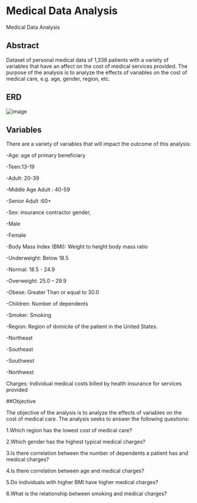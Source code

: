 # Medical Data Analysis

Medical Data Analysis

## Abstract

Dataset of personal medical data of 1,338 patients with a variety of variables that have an affect on the cost of medical services provided. The purpose of the analysis is to analyze the effects of variables on the cost of medical care, e.g. age, gender, region, etc.

## ERD
![image](https://github.com/IsfaquethedataAnalyst/sql-project/assets/100000004/41b47124-d20f-477b-9420-4234ac41320f)

## Variables
There are a variety of variables that will impact the outcome of this analysis:

-Age: age of primary beneficiary

-Teen:13-19

-Adult: 20-39

-Middle Age Adult : 40-59

-Senior Adult :60+

-Sex: insurance contractor gender,

-Male

-Female

-Body Mass Index (BMI): Weight to height body mass ratio

-Underweight: Below 18.5

-Normal: 18.5 - 24.9

-Overweight: 25.0 – 29.9

-Obese: Greater Than or equal to 30.0

-Children: Number of dependents

-Smoker: Smoking

-Region: Region of domicile of the patient in the United States.

-Northeast

-Southeast

-Southwest

-Northwest



Charges: Individual medical costs billed by health insurance for services provided

##Objective

The objective of the analysis is to analyze the effects of variables on the cost of medical care. The analysis seeks to answer the following questions:

1.Which region has the lowest cost of medical care?

2.Which gender has the highest typical medical charges?

3.Is there correlation between the number of dependents a patient has and medical charges?

4.Is there correlation between age and medical charges?

5.Do individuals with higher BMI have higher medical charges?

6.What is the relationship between smoking and medical charges?
